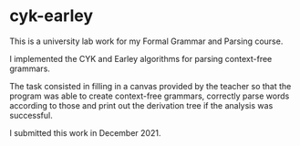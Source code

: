 # cyk-earley
This is a university lab work for my Formal Grammar and Parsing course.

I implemented the CYK and Earley algorithms for parsing context-free grammars. 

The task consisted in filling in a canvas provided by the teacher so that the program was able to create context-free grammars, correctly parse words according to those and print out the derivation tree if the analysis was successful.

I submitted this work in December 2021.
